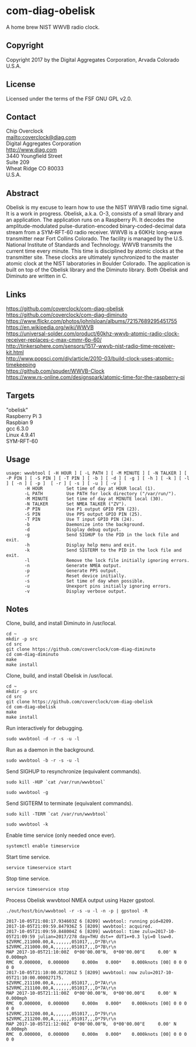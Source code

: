 # com-diag-obelisk
A home brew NIST WWVB radio clock.
## Copyright
Copyright 2017 by the Digital Aggregates Corporation, Arvada Colorado U.S.A.
## License
Licensed under the terms of the FSF GNU GPL v2.0.
## Contact
Chip Overclock  
<mailto:coverclock@diag.com>  
Digital Aggregates Corporation  
<http://www.diag.com>  
3440 Youngfield Street  
Suite 209  
Wheat Ridge CO 80033  
U.S.A.  
## Abstract
Obelisk is my excuse to learn how to use the NIST WWVB radio time
signal. It is a work in progress. Obelisk, a.k.a. O-3, consists
of a small library and an application. The application runs on a
Raspberry Pi. It decodes the amplitude-modulated pulse-duration-encoded
binary-coded-decimal data stream from a SYM-RFT-60 radio receiver. WWVB is
a 60KHz long-wave transmitter near Fort Collins Colorado. The facility is
managed by the U.S. National Institute of Standards and Technology. WWVB
transmits the current time every minute. This time is disciplined by
atomic clocks at the transmitter site. These clocks are ultimately
synchronized to the master atomic clock at the NIST laboratories in
Boulder Colorado.  The application is built on top of the Obelisk library
and the Diminuto library. Both Obelisk and Diminuto are written in C.
## Links
<https://github.com/coverclock/com-diag-obelisk>    
<https://github.com/coverclock/com-diag-diminuto>    
<https://www.flickr.com/photos/johnlsloan/albums/72157689295451755>    
<https://en.wikipedia.org/wiki/WWVB>    
<https://universal-solder.com/product/60khz-wwvb-atomic-radio-clock-receiver-replaces-c-max-cmmr-6p-60/>    
<http://tinkersphere.com/sensors/1517-wwvb-nist-radio-time-receiver-kit.html>    
<http://www.popsci.com/diy/article/2010-03/build-clock-uses-atomic-timekeeping>    
<https://github.com/spuder/WWVB-Clock>    
<https://www.rs-online.com/designspark/atomic-time-for-the-raspberry-pi>    
## Targets
"obelisk"    
Raspberry Pi 3    
Raspbian 9    
gcc 6.3.0    
Linux 4.9.41    
SYM-RFT-60    
## Usage
    usage: wwvbtool [ -H HOUR ] [ -L PATH ] [ -M MINUTE ] [ -N TALKER ] [ -P PIN ] [ -S PIN ] [ -T PIN ] [ -b ] [ -d ] [ -g ] [ -h ] [ -k ] [ -l ] [ -n ] [ -p ]  [ -r ] [ -s ] [ -u ] [ -v ]
           -H HOUR         Set time of day at HOUR local (1).
           -L PATH         Use PATH for lock directory ("/var/run/").
           -M MINUTE       Set time of day at MINUTE local (30).
           -N TALKER       Set NMEA TALKER ("ZV").
           -P PIN          Use P1 output GPIO PIN (23).
           -S PIN          Use PPS output GPIO PIN (25).
           -T PIN          Use T input GPIO PIN (24).
           -b              Daemonize into the background.
           -d              Display debug output.
           -g              Send SIGHUP to the PID in the lock file and exit.
           -h              Display help menu and exit.
           -k              Send SIGTERM to the PID in the lock file and exit.
           -l              Remove the lock file initially ignoring errors.
           -n              Generate NMEA output.
           -p              Generate PPS output.
           -r              Reset device initially.
           -s              Set time of day when possible.
           -u              Unexport pins initially ignoring errors.
           -v              Display verbose output.
## Notes
Clone, build, and install Diminuto in /usr/local.

    cd ~
    mkdir -p src
    cd src
    git clone https://github.com/coverclock/com-diag-diminuto
    cd com-diag-diminuto
    make
    make install

Clone, build, and install Obelisk in /usr/local.

    cd ~
    mkdir -p src
    cd src
    git clone https://github.com/coverclock/com-diag-obelisk
    cd com-diag-obelisk
    make
    make install

Run interactively for debugging.

    sudo wwvbtool -d -r -s -u -l

Run as a daemon in the background.

    sudo wwvbtool -b -r -s -u -l

Send SIGHUP to resynchronize (equivalent commands).

    sudo kill -HUP `cat /var/run/wwvbtool`

    sudo wwvbtool -g

Send SIGTERM to terminate (equivalent commands).

    sudo kill -TERM `cat /var/run/wwvbtool`

    sudo wwvbtool -k

Enable time service (only needed once ever).

    systemctl enable timeservice

Start time service.

    service timeservice start

Stop time service.

    service timeservice stop

Process Obelisk wwvbtool NMEA output using Hazer gpstool.

    ./out/host/bin/wwvbtool -r -s -u -l -n -p | gpstool -R
   
    2017-10-05T21:08:17.934603Z 6 [8209] wwvbtool: running pid=8209.
    2017-10-05T21:09:59.847936Z 5 [8209] wwvbtool: acquired.
    2017-10-05T21:09:59.848004Z 6 [8209] wwvbtool: time zulu=2017-10-05T21:09:59 julian=2017/278 day=THU dst=+ dUT1=+0.3 lyi=0 lsw=0.
    $ZVRMC,211000.00,A,,,,,,,051017,,,D*7B\r\n
    $ZVRMC,211000.00,A,,,,,,,051017,,,D*7B\r\n
    MAP 2017-10-05T21:10:00Z  0*00'00.00"N,  0*00'00.00"E     0.00' N     0.000mph
    RMC  0.000000,  0.000000     0.000m   0.000*    0.000knots [00] 0 0 0 0 0
    2017-10-05T21:10:00.027201Z 5 [8209] wwvbtool: now zulu=2017-10-05T21:10:00.000027175.
    $ZVRMC,211100.00,A,,,,,,,051017,,,D*7A\r\n
    $ZVRMC,211100.00,A,,,,,,,051017,,,D*7A\r\n
    MAP 2017-10-05T21:11:00Z  0*00'00.00"N,  0*00'00.00"E     0.00' N     0.000mph
    RMC  0.000000,  0.000000     0.000m   0.000*    0.000knots [00] 0 0 0 0 0
    $ZVRMC,211200.00,A,,,,,,,051017,,,D*79\r\n
    $ZVRMC,211200.00,A,,,,,,,051017,,,D*79\r\n
    MAP 2017-10-05T21:12:00Z  0*00'00.00"N,  0*00'00.00"E     0.00' N     0.000mph
    RMC  0.000000,  0.000000     0.000m   0.000*    0.000knots [00] 0 0 0 0 0 
